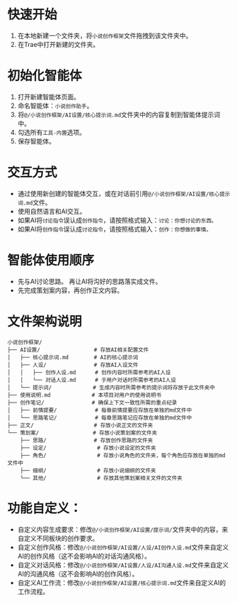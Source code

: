 # 快速开始
1. 在本地新建一个文件夹，将`小说创作框架`文件拖拽到该文件夹中。
2. 在Trae中打开新建的文件夹。

# 初始化智能体
1. 打开新建智能体页面。
2. 命名智能体：`小说创作助手`。
3. 将`@/小说创作框架/AI设置/核心提示词.md`文件夹中的内容复制到智能体提示词中。
4. 勾选所有`工具-内置`选项。
5. 保存智能体。

# 交互方式
- 通过使用新创建的智能体交互，或在对话前引用`@/小说创作框架/AI设置/核心提示词.md`文件。
- 使用自然语言和AI交互。
- 如果AI将`讨论指令`误认成`创作指令`，请按照格式输入：`讨论：你想讨论的东西。`
- 如果AI将`创作指令`误认成`讨论指令`，请按照格式输入：`创作：你想做的事情。`

# 智能体使用顺序
- 先与AI讨论思路。 再让AI将沟好的思路落实成文件。
- 先完成策划案内容，再创作正文内容。

# 文件架构说明

```
小说创作框架/
├── AI设置/                 # 存放AI相关配置文件
│   ├── 核心提示词.md        # AI的核心提示词
│   ├── 人设/               # 存放AI人设文件
│   │   ├── 创作人设.md      # 创作内容时所需参考的AI人设
│   │   └── 对话人设.md      # 于用户对话时所需参考的AI人设
│   └── 提示词/             # 生成内容时所需参考的提示词将存放于此文件夹中
├── 使用说明.md             # 本项目对用户的使用说明书
├── 创作笔记/               # 确保上下文一致性所需的重点纪录
│   ├── 前情提要/            # 每章前情提要应存放在单独的md文件中
│   └── 思路笔记/            # 每章思路笔记应存放在单独的md文件中
├── 正文/                   # 存放小说正文的文件夹
└── 策划案/                 # 存放小说策划案的文件夹
    ├── 思路/               # 存放创作思路的文件夹
    ├── 设定/                # 存放小说设定的文件夹
    ├── 角色/                # 存放小说角色的文件夹，每个角色应存放在单独的md文件中
    ├── 细纲/                # 存放小说细纲的文件夹
    └── 其他/                # 存放其他策划案相关文件的文件夹
```

# 功能自定义：
- 自定义内容生成要求：修改`@/小说创作框架/AI设置/提示词/`文件夹中的内容，来自定义不同板块的创作要求。
- 自定义创作风格：修改`@/小说创作框架/AI设置/人设/AI创作人设.md`文件来自定义AI的创作风格（这不会影响AI的对话沟通风格）。
- 自定义对话风格：修改`@/小说创作框架/AI设置/人设/AI沟通人设.md`文件来自定义AI的沟通风格（这不会影响AI的创作风格）。
- 自定义AI工作流：修改`@/小说创作框架/AI设置/核心提示词.md`文件来自定义AI的工作流程。